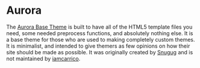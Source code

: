 # Aurora

The [Aurora Base Theme](https://drupal.org/project/aurora) is built to have all of the HTML5 template files you need, some needed preprocess functions, and absolutely nothing else. It is a base theme for those who are used to making completely custom themes. It is minimalist, and intended to give themers as few opinions on how their site should be made as possible. It was originally created by [Snugug](https://twitter.com/snugug) and is not maintained by [iamcarrico](https://twitter.com/iamcarrico). 
